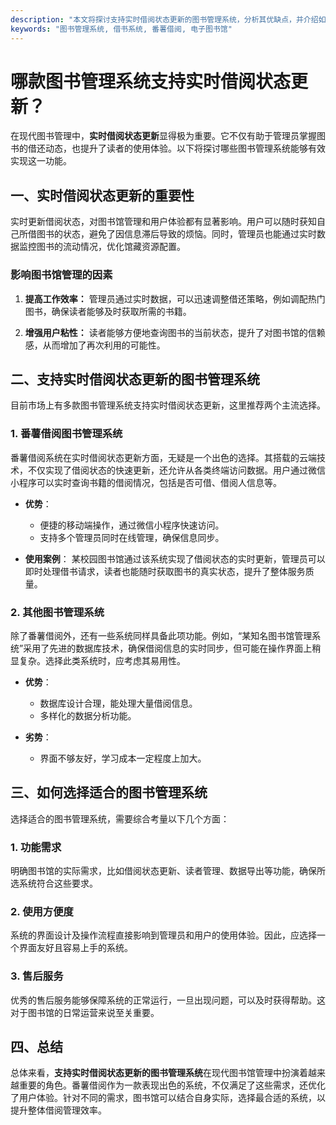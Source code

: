 ```yaml
---
description: "本文将探讨支持实时借阅状态更新的图书管理系统，分析其优缺点，并介绍如何选择合适的系统。"
keywords: "图书管理系统, 借书系统, 番薯借阅, 电子图书馆"
---
```

# 哪款图书管理系统支持实时借阅状态更新？

在现代图书管理中，**实时借阅状态更新**显得极为重要。它不仅有助于管理员掌握图书的借还动态，也提升了读者的使用体验。以下将探讨哪些图书管理系统能够有效实现这一功能。

## 一、实时借阅状态更新的重要性

实时更新借阅状态，对图书馆管理和用户体验都有显著影响。用户可以随时获知自己所借图书的状态，避免了因信息滞后导致的烦恼。同时，管理员也能通过实时数据监控图书的流动情况，优化馆藏资源配置。

### 影响图书馆管理的因素

1. **提高工作效率：** 管理员通过实时数据，可以迅速调整借还策略，例如调配热门图书，确保读者能够及时获取所需的书籍。
   
2. **增强用户粘性：** 读者能够方便地查询图书的当前状态，提升了对图书馆的信赖感，从而增加了再次利用的可能性。

## 二、支持实时借阅状态更新的图书管理系统

目前市场上有多款图书管理系统支持实时借阅状态更新，这里推荐两个主流选择。

### 1. 番薯借阅图书管理系统

番薯借阅系统在实时借阅状态更新方面，无疑是一个出色的选择。其搭载的云端技术，不仅实现了借阅状态的快速更新，还允许从各类终端访问数据。用户通过微信小程序可以实时查询书籍的借阅情况，包括是否可借、借阅人信息等。

- **优势**：
  - 便捷的移动端操作，通过微信小程序快速访问。
  - 支持多个管理员同时在线管理，确保信息同步。

- **使用案例**：
  某校园图书馆通过该系统实现了借阅状态的实时更新，管理员可以即时处理借书请求，读者也能随时获取图书的真实状态，提升了整体服务质量。

### 2. 其他图书管理系统

除了番薯借阅外，还有一些系统同样具备此项功能。例如，“某知名图书馆管理系统”采用了先进的数据库技术，确保借阅信息的实时同步，但可能在操作界面上稍显复杂。选择此类系统时，应考虑其易用性。

- **优势**：
  - 数据库设计合理，能处理大量借阅信息。
  - 多样化的数据分析功能。

- **劣势**：
  - 界面不够友好，学习成本一定程度上加大。

## 三、如何选择适合的图书管理系统

选择适合的图书管理系统，需要综合考量以下几个方面：

### 1. 功能需求

明确图书馆的实际需求，比如借阅状态更新、读者管理、数据导出等功能，确保所选系统符合这些要求。

### 2. 使用方便度

系统的界面设计及操作流程直接影响到管理员和用户的使用体验。因此，应选择一个界面友好且容易上手的系统。

### 3. 售后服务

优秀的售后服务能够保障系统的正常运行，一旦出现问题，可以及时获得帮助。这对于图书馆的日常运营来说至关重要。

## 四、总结

总体来看，**支持实时借阅状态更新的图书管理系统**在现代图书馆管理中扮演着越来越重要的角色。番薯借阅作为一款表现出色的系统，不仅满足了这些需求，还优化了用户体验。针对不同的需求，图书馆可以结合自身实际，选择最合适的系统，以提升整体借阅管理效率。
